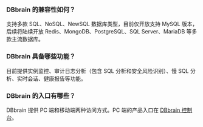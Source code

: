 ### DBbrain 的兼容性如何？
支持多款 SQL、NoSQL、NewSQL 数据库类型，目前仅开放支持 MySQL 版本，后续将陆续开放 Redis、MongoDB、PostgreSQL、SQL Server、MariaDB 等多款主流数据库。

### DBbrain 具备哪些功能？
目前提供实例监控、审计日志分析（包含 SQL 分析和安全风险识别）、慢 SQL 分析、实时会话、健康报告等功能。

### DBbrain 的入口有哪些？
DBbrain 提供 PC 端和移动端两种访问方式。PC 端的产品入口在 [DBbrain 控制台](https://console.cloud.tencent.com/cdb)。
